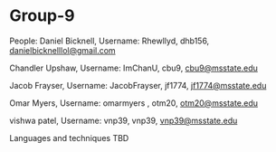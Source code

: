 # Group-9
People:
Daniel Bicknell, Username: Rhewllyd, dhb156, danielbicknelllol@gmail.com

Chandler Upshaw, Username: ImChanU, cbu9, cbu9@msstate.edu

Jacob Frayser, Username: JacobFrayser, jf1774, jf1774@msstate.edu

Omar Myers, Username: omarmyers , otm20, otm20@msstate.edu

vishwa patel, Username: vnp39, vnp39, vnp39@msstate.edu

Languages and techniques TBD
